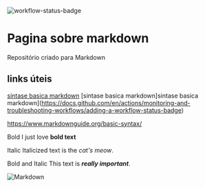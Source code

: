 ![workflow-status-badge](https://docs.github.com/assets/cb-16220/mw-1440/images/help/repository/actions-workflow-status-badge.webp)

# Pagina sobre markdown
Repositório criado para Markdown

## links úteis
[sintase basica markdown](https://www.markdownguide.org/basic-syntax/)
[sintase basica markdown]sintase basica markdown](https://docs.github.com/en/actions/monitoring-and-troubleshooting-workflows/adding-a-workflow-status-badge)


https://www.markdownguide.org/basic-syntax/

Bold
I just love **bold text**

Italic
Italicized text is the *cat's meow*.

Bold and Italic
This text is ***really important***.

 ![Markdown](https://encrypted-tbn0.gstatic.com/images?q=tbn:ANd9GcSe_hqVf4NJd71gFHeEVIvksn2Jp-gm6Mkoug&usqp=CAU)